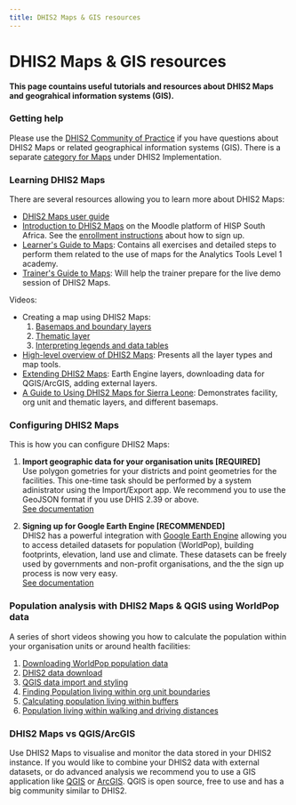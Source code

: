 ```yaml
---
title: DHIS2 Maps & GIS resources
---
```


# DHIS2 Maps & GIS resources

**This page countains useful tutorials and resources about DHIS2 Maps and geograhical information systems (GIS).**

### Getting help

Please use the [DHIS2 Community of Practice](https://community.dhis2.org) if you have questions about DHIS2 Maps or related geographical information systems (GIS). There is a separate [category for Maps](https://community.dhis2.org/c/implementation/maps/73) under DHIS2 Implementation.

### Learning DHIS2 Maps

There are several resources allowing you to learn more about DHIS2 Maps:

- [DHIS2 Maps user guide](https://docs.dhis2.org/en/use/user-guides/dhis-core-version-master/analysing-data/maps.html)
- [Introduction to DHIS2 Maps](https://train.moodle.hisp.org/) on the Moodle platform of HISP South Africa. See the [enrollment instructions](https://drive.google.com/drive/folders/1C-m9maSEyCqQpOmS0RA7VZ4TlARqM4mh) about how to sign up.
- [Learner's Guide to Maps](https://docs.dhis2.org/en/topics/training-docs/analytics-tools-academy/maps/learneraposs-guide-to-maps.html): Contains all exercises and detailed steps to perform them related to the use of maps for the Analytics Tools Level 1 academy.
- [Trainer's Guide to Maps](https://docs.dhis2.org/en/topics/training-docs/analytics-tools-academy/maps/traineraposs-guide-to-maps.html): Will help the trainer prepare for the live demo session of DHIS2 Maps.

Videos:

- Creating a map using DHIS2 Maps:
  1. [Basemaps and boundary layers](https://youtu.be/nOpNDMZBELo)
  2. [Thematic layer](https://youtu.be/ONgmyeOGWg0)
  3. [Interpreting legends and data tables](https://youtu.be/RQngcSHtEx0)
- [High-level overview of DHIS2 Maps](https://youtu.be/LdhV_kAt-IE): Presents all the layer types and map tools.
- [Extending DHIS2 Maps](https://youtu.be/6XjThKinFcE): Earth Engine layers, downloading data for QGIS/ArcGIS, adding external layers.
- [A Guide to Using DHIS2 Maps for Sierra Leone](https://youtu.be/TmrN7xKJPyM): Demonstrates facility, org unit and thematic layers, and different basemaps.

### Configuring DHIS2 Maps

This is how you can configure DHIS2 Maps:

1. **Import geographic data for your organisation units [REQUIRED]** \
   Use polygon gometries for your districts and point geometries for the facilities. This one-time task should be performed by a system adinistrator using the Import/Export app. We recommend you to use the
   GeoJSON format if you use DHIS 2.39 or above. \
   [See documentation](https://docs.dhis2.org/en/use/user-guides/dhis-core-version-master/exchanging-data/importexport.html#geometry_import)

2. **Signing up for Google Earth Engine [RECOMMENDED]** \
   DHIS2 has a powerful integration with [Google Earth Engine]() allowing you to access detailed datasets for population (WorldPop), building footprints, elevation, land use and climate. These datasets can be freely used by governments and non-profit organisations, and the the sign up process is now very easy. \
   [See documentation](https://docs.dhis2.org/en/topics/tutorials/google-earth-engine-sign-up.html)

### Population analysis with DHIS2 Maps & QGIS using WorldPop data

A series of short videos showing you how to calculate the population within your organisation units or around health facilities:

1.  [Downloading WorldPop population data](https://youtu.be/pMYbPXSrsYs)
2.  [DHIS2 data download](https://youtu.be/OZi5PTu0_w4)
3.  [QGIS data import and styling](https://youtu.be/DJDWTa9EvM0)
4.  [Finding Population living within org unit boundaries](https://youtu.be/0y_KuAtXu2A)
5.  [Calculating population living within buffers](https://youtu.be/R82aleC5k2E)
6.  [Population living within walking and driving distances](https://youtu.be/X6Du8qB8xEA)

### DHIS2 Maps vs QGIS/ArcGIS

Use DHIS2 Maps to visualise and monitor the data stored in your DHIS2 instance. If you would like to combine your DHIS2 data with external datasets, or do advanced analysis we recommend you to use a GIS application like [QGIS](https://qgis.org) or [ArcGIS](https://esri.com). QGIS is open source, free to use and has a big community similar to DHIS2.
